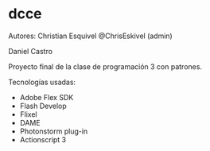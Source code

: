 dcce
====

Autores: 
Christian Esquivel @ChrisEskivel (admin)

Daniel Castro

Proyecto final de la clase de programación 3 con patrones.

Tecnologías usadas:
- Adobe Flex SDK
- Flash Develop
- Flixel
- DAME
- Photonstorm plug-in
- Actionscript 3
